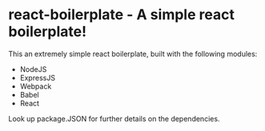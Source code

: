 # react-boilerplate - A simple react boilerplate!

This an extremely simple react boilerplate, built with the following modules:

  - NodeJS
  - ExpressJS
  - Webpack
  - Babel
  - React

Look up package.JSON for further details on the dependencies.
